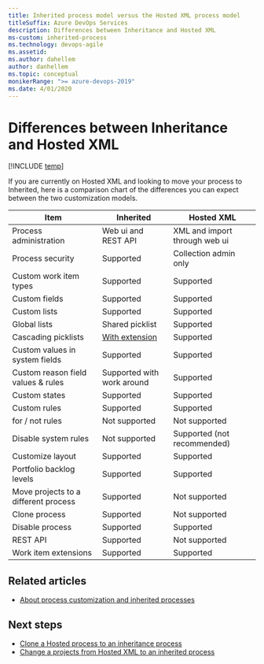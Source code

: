 ```yaml
---
title: Inherited process model versus the Hosted XML process model
titleSuffix: Azure DevOps Services
description: Differences between Inheritance and Hosted XML
ms-custom: inherited-process
ms.technology: devops-agile
ms.assetid:
ms.author: dahellem
author: danhellem
ms.topic: conceptual
monikerRange: ">= azure-devops-2019"
ms.date: 4/01/2020
---
```


# Differences between Inheritance and Hosted XML

[!INCLUDE [temp](../../../boards/includes/version-vsts-plus-azdevserver-2019.md)]

If you are currently on Hosted XML and looking to move your process to Inherited, here is a comparison chart of the differences you can expect between the two customization models.

| Item                                 | Inherited                                                                                                      | Hosted XML                    |
| ------------------------------------ | -------------------------------------------------------------------------------------------------------------- | ----------------------------- |
| Process administration               | Web ui and REST API                                                                                            | XML and import through web ui |
| Process security                     | Supported                                                                                                      | Collection admin only         |
| Custom work item types               | Supported                                                                                                      | Supported                     |
| Custom fields                        | Supported                                                                                                      | Supported                     |
| Custom lists                         | Supported                                                                                                      | Supported                     |
| Global lists                         | Shared picklist                                                                                                | Supported                     |
| Cascading picklists                  | [With extension](https://marketplace.visualstudio.com/items?itemName=ms-devlabs.cascading-picklists-extension) | Supported                     |
| Custom values in system fields       | Supported                                                                                                      | Supported                     |
| Custom reason field values & rules   | Supported with work around                                                                                     | Supported                     |
| Custom states                        | Supported                                                                                                      | Supported                     |
| Custom rules                         | Supported                                                                                                      | Supported                     |
| for / not rules                      | Not supported                                                                                                  | Not supported                 |
| Disable system rules                 | Not supported                                                                                                  | Supported (not recommended)   |
| Customize layout                     | Supported                                                                                                      | Supported                     |
| Portfolio backlog levels              | Supported                                                                                                      | Supported                     |
| Move projects to a different process | Supported                                                                                                      | Not supported                 |
| Clone process                        | Supported                                                                                                      | Not supported                 |
| Disable process                      | Supported                                                                                                      | Supported                     |
| REST API                             | Supported                                                                                                      | Not supported                 |
| Work item extensions                 | Supported                                                                                                      | Supported                     |

## Related articles

- [About process customization and inherited processes](./inheritance-process-model.md)

## Next steps

- [Clone a Hosted process to an inheritance process](./upgrade-hosted-to-inherited.md)
- [Change a projects from Hosted XML to an inherited process](./change-process-from-hosted-to-inherited.md)